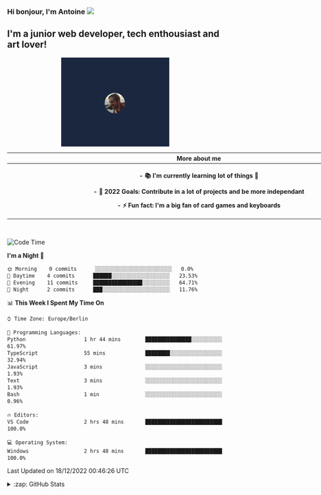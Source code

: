 ### Hi bonjour, I'm Antoine <img src="https://media.giphy.com/media/hvRJCLFzcasrR4ia7z/giphy.gif" style="width: 25px;">

## **I'm a junior web developer, tech enthousiast and art lover!**

<img alt="gif" src="https://github.com/lbAntoine/lbAntoine/blob/master/exampleui.gif?raw=true" style="display: block; margin-left: auto; margin-right: auto; width: 50%;" />


<table style="width: 1800px;">
  <thead>
    <th style="text-align: center; width: 50%;">More about me</th>
    <th style="text-align: center; width: 50%;">Tech I use</th>
  </thead>
  <tbody>
    <th>
      <p>- 📚 I'm currently learning lot of things 🤣</p>
      <p>- 🥅 2022 Goals: Contribute in a lot of projects and be more independant</p>
      <p>- ⚡ Fun fact: I'm a big fan of card games and keyboards</p>
    </th>
    <th>
      <div style="display: flex; flex-wrap: wrap;">
        <p style="margin-right: 10px;height: 45px; width: 45px; background-color: #4e4e50; border-radius: 1em; display: flex; align-items: center; justify-content: center;">
          <img align="left" alt="Vuejs" width="30px" src="https://upload.wikimedia.org/wikipedia/commons/thumb/d/d9/Node.js_logo.svg/1280px-Node.js_logo.svg.png" />
        </p>
        <p style="margin-right: 10px;height: 45px; width: 45px; background-color: #4e4e50; border-radius: 1em; display: flex; align-items: center; justify-content: center;">
          <img align="left" alt="Vuejs" width="30px" src="https://upload.wikimedia.org/wikipedia/commons/thumb/9/95/Vue.js_Logo_2.svg/langfr-220px-Vue.js_Logo_2.svg.png" />
        </p>
        <p style="margin-right: 10px;height: 45px; width: 45px; background-color: #4e4e50; border-radius: 1em; display: flex; align-items: center; justify-content: center;">
          <img align="left" alt="React" width="30px" src="https://upload.wikimedia.org/wikipedia/commons/thumb/a/a7/React-icon.svg/512px-React-icon.svg.png?20220125121207" />
        </p>
        <p style="margin-right: 10px;height: 45px; width: 45px; background-color: #4e4e50; border-radius: 1em; display: flex; align-items: center; justify-content: center;">
          <img align="left" alt="Vuejs" width="30px" src="https://upload.wikimedia.org/wikipedia/commons/thumb/9/91/Electron_Software_Framework_Logo.svg/langfr-220px-Electron_Software_Framework_Logo.svg.png" />
        </p>
        <p style="margin-right: 10px;height: 45px; width: 45px; background-color: #4e4e50; border-radius: 1em; display: flex; align-items: center; justify-content: center;">
          <img align="left" alt="Vuejs" width="30px" src="https://upload.wikimedia.org/wikipedia/commons/thumb/4/4c/Typescript_logo_2020.svg/2048px-Typescript_logo_2020.svg.png" />
        </p>
        <p style="margin-right: 10px;height: 45px; width: 45px; background-color: #4e4e50; border-radius: 1em; display: flex; align-items: center; justify-content: center;">
          <img align="left" alt="Vuejs" width="30px" src="https://raw.githubusercontent.com/github/explore/80688e429a7d4ef2fca1e82350fe8e3517d3494d/topics/html/html.png" />
        </p>
        <p style="margin-right: 10px;height: 45px; width: 45px; background-color: #4e4e50; border-radius: 1em; display: flex; align-items: center; justify-content: center;">
          <img align="left" alt="Vuejs" width="30px" src="https://raw.githubusercontent.com/github/explore/80688e429a7d4ef2fca1e82350fe8e3517d3494d/topics/css/css.png" />
        </p>
        <p style="margin-right: 10px;height: 45px; width: 45px; background-color: #4e4e50; border-radius: 1em; display: flex; align-items: center; justify-content: center;">
          <img align="left" alt="Vuejs" width="30px" src="https://raw.githubusercontent.com/github/explore/80688e429a7d4ef2fca1e82350fe8e3517d3494d/topics/sass/sass.png" />
        </p>
        <p style="margin-right: 10px;height: 45px; width: 45px; background-color: #4e4e50; border-radius: 1em; display: flex; align-items: center; justify-content: center;">
          <img align="left" alt="Vuejs" width="30px" src="https://upload.wikimedia.org/wikipedia/commons/thumb/c/cf/Angular_full_color_logo.svg/langfr-220px-Angular_full_color_logo.svg.png" />
        </p>
        <p style="margin-right: 10px;height: 45px; width: 45px; background-color: #4e4e50; border-radius: 1em; display: flex; align-items: center; justify-content: center;">
          <img align="left" alt="Vuejs" width="30px" src="https://upload.wikimedia.org/wikipedia/commons/thumb/2/27/PHP-logo.svg/131px-PHP-logo.svg.png" />
        </p>
        <p style="margin-right: 10px;height: 45px; width: 45px; background-color: #4e4e50; border-radius: 1em; display: flex; align-items: center; justify-content: center;">
          <img align="left" alt="Vuejs" width="30px" src="https://cdn.icon-icons.com/icons2/112/PNG/512/python_18894.png" />
        </p>
        <p style="margin-right: 10px;height: 45px; width: 45px; background-color: #4e4e50; border-radius: 1em; display: flex; align-items: center; justify-content: center;">
          <img align="left" alt="Vuejs" width="30px" src="https://upload.wikimedia.org/wikipedia/fr/thumb/6/62/MySQL.svg/1200px-MySQL.svg.png" />
        </p>
        <p style="margin-right: 10px;height: 45px; width: 45px; background-color: #4e4e50; border-radius: 1em; display: flex; align-items: center; justify-content: center;">
          <img align="left" alt="Vuejs" width="30px" src="https://img.icons8.com/color/452/mongodb.png" />
        </p>
        <p style="margin-right: 10px;height: 45px; width: 45px; background-color: #4e4e50; border-radius: 1em; display: flex; align-items: center; justify-content: center;">
          <img align="left" alt="Vuejs" width="30px" src="https://iconape.com/wp-content/png_logo_vector/git-icon.png" />
        </p>
        <p style="margin-right: 10px;height: 45px; width: 45px; background-color: #4e4e50; border-radius: 1em; display: flex; align-items: center; justify-content: center;">
          <img align="left" alt="Vuejs" width="30px" src="https://upload.wikimedia.org/wikipedia/commons/thumb/c/c2/Adobe_XD_CC_icon.svg/2101px-Adobe_XD_CC_icon.svg.png" />
        </p>
        <p style="margin-right: 10px;height: 45px; width: 45px; background-color: #4e4e50; border-radius: 1em; display: flex; align-items: center; justify-content: center;">
          <img align="left" alt="Vuejs" width="30px" src="https://upload.wikimedia.org/wikipedia/commons/thumb/a/af/Adobe_Photoshop_CC_icon.svg/1200px-Adobe_Photoshop_CC_icon.svg.png" />
        </p>
      </div>
    </th>
  </tbody>
</table>

<br>

  <!--START_SECTION:waka-->
![Code Time](http://img.shields.io/badge/Code%20Time-642%20hrs%2029%20mins-blue)

**I'm a Night 🦉** 

```text
🌞 Morning    0 commits      ░░░░░░░░░░░░░░░░░░░░░░░░░   0.0% 
🌆 Daytime    4 commits      ██████░░░░░░░░░░░░░░░░░░░   23.53% 
🌃 Evening    11 commits     ████████████████░░░░░░░░░   64.71% 
🌙 Night      2 commits      ███░░░░░░░░░░░░░░░░░░░░░░   11.76%

```


📊 **This Week I Spent My Time On** 

```text
⌚︎ Time Zone: Europe/Berlin

💬 Programming Languages: 
Python                   1 hr 44 mins        ███████████████░░░░░░░░░░   61.97% 
TypeScript               55 mins             ████████░░░░░░░░░░░░░░░░░   32.94% 
JavaScript               3 mins              ░░░░░░░░░░░░░░░░░░░░░░░░░   1.93% 
Text                     3 mins              ░░░░░░░░░░░░░░░░░░░░░░░░░   1.93% 
Bash                     1 min               ░░░░░░░░░░░░░░░░░░░░░░░░░   0.96%

🔥 Editors: 
VS Code                  2 hrs 48 mins       █████████████████████████   100.0%

💻 Operating System: 
Windows                  2 hrs 48 mins       █████████████████████████   100.0%

```


 Last Updated on 18/12/2022 00:46:26 UTC
<!--END_SECTION:waka-->

<details>
  <summary>:zap: GitHub Stats</summary>

  <img align="left" width="350px" height="100%" src="https://github-readme-stats.vercel.app/api?username=lbAntoine&count_private=true&show_icons=true&theme=tokyonight&hide_border=true" alt="lbantoine" />
  <img align="right" width="340px" src="https://github-readme-stats.vercel.app/api/top-langs?username=lbantoine&show_icons=true&locale=en&layout=compact&theme=tokyonight&hide_border=true" alt="lbantoine" />

</details>

<!-- [website]: https://lbAntoine.fr/ -->
[twitter]: https://twitter.com/tomato_wizard
[linkedin]: https://www.linkedin.com/in/antoine-le-bras/
[github]: https://github.com/lbAntoine
